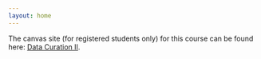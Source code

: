 ```yaml
---
layout: home
---
```

The canvas site (for registered students only) for this course can be found here: [Data Curation II](https://canvas.uw.edu/courses/1465297).

